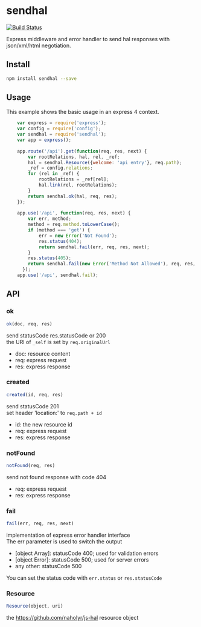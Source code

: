 # sendhal

[![Build Status](https://travis-ci.org/jensklose/sendhal.svg?branch=master)](https://travis-ci.org/jensklose/sendhal)

Express middleware and error handler to send hal responses with json/xml/html negotiation.

## Install
```sh
npm install sendhal --save
```

## Usage
This example shows the basic usage in an express 4 context.

```javascript
    var express = require('express');
    var config = require('config');
    var sendhal = require('sendhal');
    var app = express();
    
    app.route('/api').get(function(req, res, next) {
        var rootRelations, hal, rel, _ref;
        hal = sendhal.Resource({welcome: 'api entry'}, req.path);
        _ref = config.relations;
        for (rel in _ref) {
            rootRelations = _ref[rel];
            hal.link(rel, rootRelations);
        }
        return sendhal.ok(hal, req, res);
    });
    
    app.use('/api', function(req, res, next) {
        var err, method;
        method = req.method.toLowerCase();
        if (method === 'get') {
            err = new Error('Not Found');
            res.status(404);
            return sendhal.fail(err, req, res, next);
        }
        res.status(405);
        return sendhal.fail(new Error('Method Not Allowed'), req, res, next);
      });
    app.use('/api', sendhal.fail);
```

## API
### ok
```javascript
ok(doc, req, res)
```
send statusCode res.statusCode or 200    
the URI of ```_self``` is set by ```req.originalUrl```

*   doc: resource content
*   req: express request
*   res: express response

### created
```javascript
created(id, req, res)
```
send statusCode 201    
set header 'location:' to ```req.path + id```

- id: the new resource id
- req: express request
- res: express response

### notFound
```javascript
notFound(req, res)
```
send not found response with code 404

- req: express request
- res: express response

### fail
```javascript
fail(err, req, res, next)
```
implementation of express error handler interface     
The err parameter is used to switch the output

- [object Array]: statusCode 400; used for validation errors
- [object Error]: statusCode 500; used for server errors
- any other: statusCode 500

You can set the status code with ```err.status``` or ```res.statusCode```

### Resource
```javascript
Resource(object, uri)
```
the <https://github.com/naholyr/js-hal> resource object
